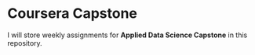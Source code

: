 # Coursera Capstone
I will store weekly assignments for **Applied Data Science Capstone** in this repository.
